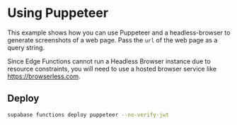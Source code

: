 # Using Puppeteer

This example shows how you can use Puppeteer and a headless-browser to generate screenshots of a web page. Pass the `url` of the web page as a query string.

Since Edge Functions cannot run a Headless Browser instance due to resource constraints, you will need to use a hosted browser service like https://browserless.com.

## Deploy

```bash
supabase functions deploy puppeteer --no-verify-jwt
```

